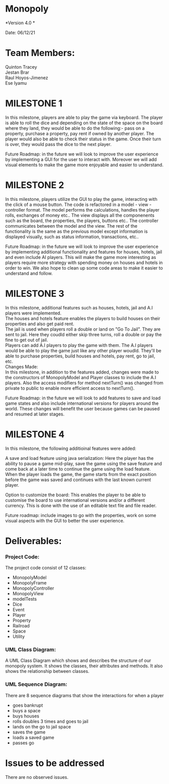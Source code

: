 # Monopoly

*Version 4.0 *

Date: 06/12/21

# Team Members:
Quinton Tracey  
Jestan Brar  
Raul Hoyos-Jimenez  
Ese Iyamu

# MILESTONE 1
In this milestone, players are able to play the game via keyboard. The player is able to roll the dice and depending on the state of the space on the board where they land, they would be able to do the following:- pass on a property, purchase a property, pay rent if owned by another player. The player would also be able to check their status in the game. Once their turn is over, they would pass the dice to the next player.

Future Roadmap: in the future we will look to improve the user experience by implementing a GUI for the user to interact with. Moreover we will add visual elements to make the game more enjoyable and easier to understand. 

# MILESTONE 2
In this milestone, players utilize the GUI to play the game, interacting with the click of a mouse button. The code is refactored in a model - view - controller format. The model performs the calculations, handles the player rolls, exchanges of money etc.. The view displays all the componenents such as the board, the properties, the players, buttons etc.. The controller communicates between the model and the view. The rest of the functionality is the same as the previous model except information is displayed visually, such as status information, transactions, etc.. 

Future Roadmap: in the future we will look to improve the user experience by implementing additional functionality and features for houses, hotels, jail and even include AI players. This will make the game more interesting as players require more strategy with spending money on houses and hotels in order to win. We also hope to clean up some code areas to make it easier to understand and follow. 

# MILESTONE 3
In this milestone, additional features such as houses, hotels, jail and A.I players were implemented.  
The houses and hotels feature enables the players to build houses on their properties and also get paid rent.   
The jail is used when players roll a double or land on "Go To Jail". They are sent to jail. Here they coudld either skip three turns, roll a double or pay the fine to get out of jail.   
Players can add A.I players to play the game with them. The A.I players would be able to play the game just like any other player woudld. They'll be able to purchase properties, build houses and hotels, pay rent, go to jail, etc.  
Changes Made:  
In this milestone, in addition to the features added, changes were made to the constructors of MonopolyModel and Player classes to include the A.I players. Also the access modifiers for method nextTurn() was changed from private to public to enable more efficient access to nextTurn().

Future Roadmap: in the future we will look to add features to save and load game states and also include international versions for players around the world. These changes will benefit the user because games can be paused and resumed at later stages.

# MILESTONE 4
In this milestone, the following additioinal features were added:

A save and load feature using java serialization: Here the player has the ability to pause a game mid-play, save the game using the save feature and come back at a later time to continue the game using the load feature. When the player loads the game, the game starts from the exact position before the game was saved and continues with the last known current player.  

Option to customize the board: This enables the player to be able to customise the board to use international versions and/or a different currency. This is done with the use of an editable text file and file reader.

Future roadmap: include images to go with the properties, work on some visual aspects with the GUI to better the user experience. 

# Deliverables:
### Project Code:  
  The project code consist of 12 classes:
  - MonopolyModel
  - MonopolyFrame 
  - MonopolyController
  - MonopolyView
  - modelTests
  - Dice
  - Event
  - Player
  - Property
  - Railroad
  - Space
  - Utility  

### UML Class Diagram:  
A UML Class Diagram which shows and describes the structure of our monopoly system. It shows the classes, their attributes and methods. It also shows the relationship between classes.

### UML Sequence Diagram:
There are 8 sequence diagrams that show the interactions for when a player 
  - goes bankrupt
  - buys a space
  - buys houses
  - rolls doubles 3 times and goes to jail
  - lands on the go to jail space
  - saves the game
  - loads a saved game
  - passes go


# Issues to be addressed
There are no observed issues.
